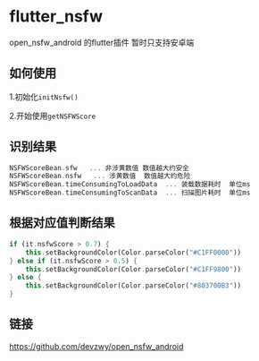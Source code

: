 # flutter_nsfw

open_nsfw_android 的flutter插件 暂时只支持安卓端


## 如何使用
1.初始化`initNsfw()`

2.开始使用`getNSFWScore`

## 识别结果
```dart
NSFWScoreBean.sfw   ... 非涉黄数值 数值越大约安全
NSFWScoreBean.nsfw   ... 涉黄数值  数值越大约危险
NSFWScoreBean.timeConsumingToLoadData  ... 装载数据耗时  单位ms
NSFWScoreBean.timeConsumingToScanData  ... 扫描图片耗时  单位ms
```

## 根据对应值判断结果
```dart
if (it.nsfwScore > 0.7) {
    this.setBackgroundColor(Color.parseColor("#C1FF0000"))
} else if (it.nsfwScore > 0.5) {
    this.setBackgroundColor(Color.parseColor("#C1FF9800"))
} else {
    this.setBackgroundColor(Color.parseColor("#803700B3"))
}
```

## 链接
https://github.com/devzwy/open_nsfw_android
